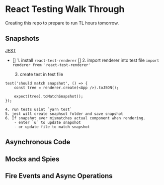 # React Testing Walk Through
Creating this repo to prepare to run TL hours tomorrow. 

## Snapshots
[JEST](https://jestjs.io/blog/2016/07/27/jest-14.htm)

- [] 1. install `react-test-renderer`
[] 2. import renderer into test file
`import renderer from 'react-test-renderer'` 

	3. create test in test file
```
test('should match snapshot', () => {
	const tree = renderer.create(<App />).toJSON();

	expect(tree).toMatchSnapshot();
});
```
	4. run tests usint `yarn test`
	5. jest will create snaphsot folder and save snapshot
	6. If snapshot ever mismatches actual component when rendering. 
		- enter `u` to update snapshot
		- or update file to match snapshot

## Asynchronous Code

## Mocks and Spies

## Fire Events and Async Operations
